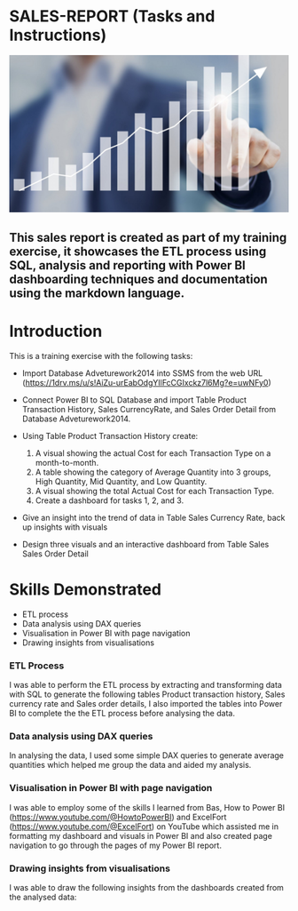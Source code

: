 # SALES-REPORT (Tasks and Instructions)

![](sales_picture.png)
## This sales report is created as part of my training exercise, it showcases the ETL process using SQL, analysis and reporting with Power BI dashboarding techniques and documentation using the markdown language.


# Introduction
This is a training exercise with the following tasks:

- Import Database Adveturework2014 into SSMS from the web URL (https://1drv.ms/u/s!AiZu-urEabOdgYIlFcCGIxckz7l6Mg?e=uwNFy0)
- Connect Power BI to SQL Database and import Table Product Transaction History, Sales CurrencyRate, and Sales Order Detail from Database Adveturework2014.

- Using Table Product Transaction History create:
  1. A visual showing the actual Cost for each Transaction Type on a month-to-month.
  2. A table showing the category of Average Quantity into 3 groups, High Quantity, Mid Quantity, and Low Quantity.
  3. A visual showing the total Actual Cost for each Transaction Type.
  4. Create a dashboard for tasks 1, 2, and 3.

- Give an insight into the trend of data in Table Sales Currency Rate, back up insights with visuals
- Design three visuals and an interactive dashboard from Table Sales Sales Order Detail 

# Skills Demonstrated
- ETL process
- Data analysis using DAX queries
- Visualisation in Power BI with page navigation
- Drawing insights from visualisations

### ETL Process
I was able to perform the ETL process by extracting and transforming data with SQL to generate the following tables Product transaction history, Sales currency rate and Sales order details, I also imported the tables into Power BI to complete the the ETL process before analysing the data.

### Data analysis using DAX queries
In analysing the data, I used some simple DAX queries to generate average quantities which helped me group the data and aided my analysis.

### Visualisation in Power BI with page navigation
I was able to employ some of the skills I learned from Bas, How to Power BI (https://www.youtube.com/@HowtoPowerBI) and ExcelFort (https://www.youtube.com/@ExcelFort) on YouTube which assisted me in formatting my dashboard and visuals in Power BI and also created page navigation to go through the pages of my Power BI report.

### Drawing insights from visualisations
I was able to draw the following insights from the dashboards created from the analysed data:


